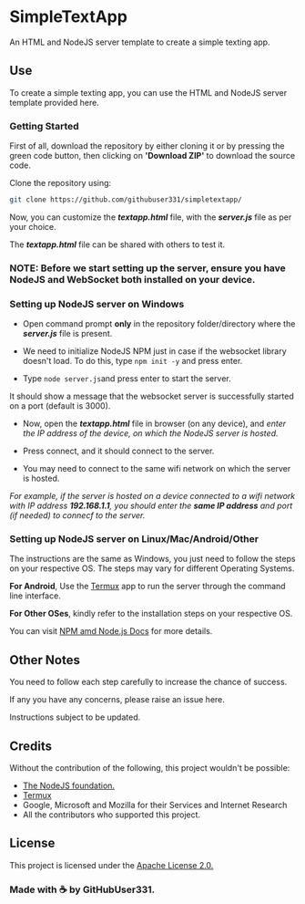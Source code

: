 # SimpleTextApp
An HTML and NodeJS server template to create a simple texting app.

## Use

To create a simple texting app, you can use the HTML and NodeJS server template provided here.

### Getting Started

First of all, download the repository by either cloning it or by pressing the green code button, then clicking on **'Download ZIP'** to download the source code.

Clone the repository using:

```bash
git clone https://github.com/githubuser331/simpletextapp/
```

Now, you can customize the **_textapp.html_** file, with the **_server.js_** file as per your choice.


The **_textapp.html_** file can be shared with others to test it.


### NOTE: Before we start setting up the server, ensure you have NodeJS and WebSocket both installed on your device.


### Setting up NodeJS server on Windows



- Open command prompt **only** in the repository folder/directory where the **_server.js_** file is present.

- We need to initialize NodeJS NPM just in case if the websocket library doesn't load. To do this, type ```npm init -y``` and press enter.


- Type ``` node server.js ```and press enter to start the server.

It should show a message that the websocket server is successfully started on a port (default is 3000).

- Now, open the **_textapp.html_** file in browser (on any device), and *enter the IP address of the device, on which the NodeJS server is hosted.*

- Press connect, and it should connect to the server.

- You may need to connect to the same wifi network on which the server is hosted. 

_For example, if the server is hosted on a device connected to a wifi network with IP address **192.168.1.1**, you should enter the **same IP address** and port (if needed) to connecf to the server._


### Setting up NodeJS server on Linux/Mac/Android/Other


The instructions are the same as Windows, you just need to follow the steps on your respective OS. The steps may vary for different Operating Systems.

**For Android**, Use the <a href="https://termux.dev">Termux</a> app to run the server through the command line interface.

**For Other OSes**, kindly refer to the installation steps on your respective OS. 

You can visit <a href="https://docs.npmjs.com/downloading-and-installing-node-js-and-npm/">NPM amd Node.js Docs</a> for more details.


## Other Notes

You need to follow each step carefully to increase the chance of success. 


If any you have any concerns, please raise an issue here.

Instructions subject to be updated.


## Credits

Without the contribution of the following, this project wouldn't be possible:

- <a href="https://nodejs.org">The NodeJS foundation.</a>
- <a href="https://termux.dev/">Termux</a>
- Google, Microsoft and Mozilla for their Services and Internet Research
- All the contributors who supported this project.


## License

This project is licensed under the <a href="https://github.com/GitHubUser331/SimpleTextApp?tab=Apache-2.0-1-ov-file">Apache License 2.0.</a>

### Made with ☕ by GitHubUser331.

